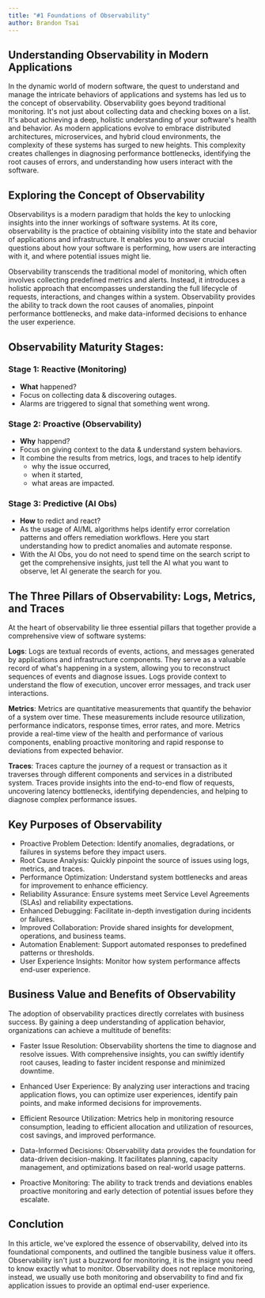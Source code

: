 ```yaml
---
title: "#1 Foundations of Observability"
author: Brandon Tsai
---
```



Understanding Observability in Modern Applications
----------------------------------------------------------------

In the dynamic world of modern software, the quest to understand and manage the intricate behaviors of applications and systems has led us to the concept of observability. 
Observability goes beyond traditional monitoring. It's not just about collecting data and checking boxes on a list. It's about achieving a deep, holistic understanding of your software's health and behavior. As modern applications evolve to embrace distributed architectures, microservices, and hybrid cloud environments, the complexity of these systems has surged to new heights. This complexity creates challenges in diagnosing performance bottlenecks, identifying the root causes of errors, and understanding how users interact with the software.


Exploring the Concept of Observability
--------------------------------

Observabilitys is a modern paradigm that holds the key to unlocking insights into the inner workings of software systems. At its core, observability is the practice of obtaining visibility into the state and behavior of applications and infrastructure. It enables you to answer crucial questions about how your software is performing, how users are interacting with it, and where potential issues might lie.

Observability transcends the traditional model of monitoring, which often involves collecting predefined metrics and alerts. Instead, it introduces a holistic approach that encompasses understanding the full lifecycle of requests, interactions, and changes within a system. Observability provides the ability to track down the root causes of anomalies, pinpoint performance bottlenecks, and make data-informed decisions to enhance the user experience.


Observability Maturity Stages:
--------------------------------

### Stage 1: Reactive (Monitoring)

- **What** happened?
- Focus on collecting data & discovering outages.
- Alarms are triggered to signal that something went wrong.

### Stage 2: Proactive (Observability)

- **Why** happend?
- Focus on giving context to the data & understand system behaviors.
- It combine the results from metrics, logs, and traces to help identify
  - why the issue occurred,
  - when it started,
  - what areas are impacted.

### Stage 3: Predictive (AI Obs)

- **How** to redict and react?
- As the usage of AI/ML algorithms helps identify error correlation patterns and offers remediation workflows. Here you start understanding how to predict anomalies and automate response.
- With the AI Obs, you do not need to spend time on the search script to get the comprehensive insights, just tell the AI what you want to observe, let AI generate the search for you.



The Three Pillars of Observability: Logs, Metrics, and Traces
----------------------------------------------------------------

At the heart of observability lie three essential pillars that together provide a comprehensive view of software systems:

**Logs**: Logs are textual records of events, actions, and messages generated by applications and infrastructure components. They serve as a valuable record of what's happening in a system, allowing you to reconstruct sequences of events and diagnose issues. Logs provide context to understand the flow of execution, uncover error messages, and track user interactions.

**Metrics**: Metrics are quantitative measurements that quantify the behavior of a system over time. These measurements include resource utilization, performance indicators, response times, error rates, and more. Metrics provide a real-time view of the health and performance of various components, enabling proactive monitoring and rapid response to deviations from expected behavior.

**Traces**: Traces capture the journey of a request or transaction as it traverses through different components and services in a distributed system. Traces provide insights into the end-to-end flow of requests, uncovering latency bottlenecks, identifying dependencies, and helping to diagnose complex performance issues.



Key Purposes of Observability
------------------------------

- Proactive Problem Detection: Identify anomalies, degradations, or failures in systems before they impact users.
- Root Cause Analysis: Quickly pinpoint the source of issues using logs, metrics, and traces.
- Performance Optimization: Understand system bottlenecks and areas for improvement to enhance efficiency.
- Reliability Assurance: Ensure systems meet Service Level Agreements (SLAs) and reliability expectations.
- Enhanced Debugging: Facilitate in-depth investigation during incidents or failures.
- Improved Collaboration: Provide shared insights for development, operations, and business teams.
- Automation Enablement: Support automated responses to predefined patterns or thresholds.
- User Experience Insights: Monitor how system performance affects end-user experience.



Business Value and Benefits of Observability
----------------------------------------------------------------

The adoption of observability practices directly correlates with business success. By gaining a deep understanding of application behavior, organizations can achieve a multitude of benefits:

- Faster Issue Resolution: Observability shortens the time to diagnose and resolve issues. With comprehensive insights, you can swiftly identify root causes, leading to faster incident response and minimized downtime.

- Enhanced User Experience: By analyzing user interactions and tracing application flows, you can optimize user experiences, identify pain points, and make informed decisions for improvements.

- Efficient Resource Utilization: Metrics help in monitoring resource consumption, leading to efficient allocation and utilization of resources, cost savings, and improved performance.

- Data-Informed Decisions: Observability data provides the foundation for data-driven decision-making. It facilitates planning, capacity management, and optimizations based on real-world usage patterns.

- Proactive Monitoring: The ability to track trends and deviations enables proactive monitoring and early detection of potential issues before they escalate.




Conclution
--------

In this article, we've explored the essence of observability, delved into its foundational components, and outlined the tangible business value it offers. Observability isn't just a buzzword for monitoring, it is the insignt you need to know exactly what to monitor. Observability does not replace monitoring, instead, we usually use both monitoring and observability to find and fix application issues to provide an optimal end-user experience.


